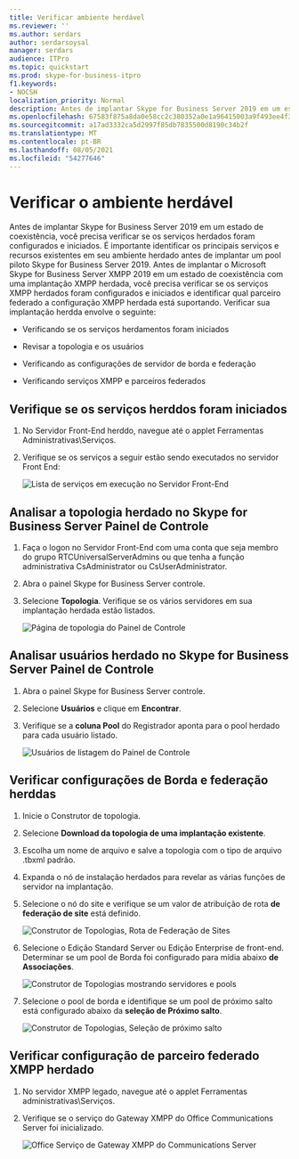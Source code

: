 ```yaml
---
title: Verificar ambiente herdável
ms.reviewer: ''
ms.author: serdars
author: serdarsoysal
manager: serdars
audience: ITPro
ms.topic: quickstart
ms.prod: skype-for-business-itpro
f1.keywords:
- NOCSH
localization_priority: Normal
description: Antes de implantar Skype for Business Server 2019 em um estado de coexistência, você precisa verificar se os serviços herdados foram configurados e iniciados. É importante identificar os principais serviços e recursos existentes em seu ambiente herdado, antes de implantar um pool piloto Skype for Business Server 2019. Antes de implantar o Microsoft Skype for Business Server XMPP 2019 em um estado de coexistência com uma implantação XMPP herdada, você precisa verificar se os serviços XMPP herdados foram configurados e iniciados e identificar qual parceiro federado a configuração XMPP herdada está suportando.
ms.openlocfilehash: 67583f875a8da0e58cc2c380352a0e1a96415003a9f493ee4f3172f8942972ec
ms.sourcegitcommit: a17ad3332ca5d2997f85db7835500d8190c34b2f
ms.translationtype: MT
ms.contentlocale: pt-BR
ms.lasthandoff: 08/05/2021
ms.locfileid: "54277646"
---
```

# <a name="verify-the-legacy-environment"></a>Verificar o ambiente herdável

Antes de implantar Skype for Business Server 2019 em um estado de coexistência, você precisa verificar se os serviços herdados foram configurados e iniciados. É importante identificar os principais serviços e recursos existentes em seu ambiente herdado antes de implantar um pool piloto Skype for Business Server 2019. Antes de implantar o Microsoft Skype for Business Server XMPP 2019 em um estado de coexistência com uma implantação XMPP herdada, você precisa verificar se os serviços XMPP herdados foram configurados e iniciados e identificar qual parceiro federado a configuração XMPP herdada está suportando. Verificar sua implantação herdda envolve o seguinte:
  
- Verificando se os serviços herdamentos foram iniciados
    
- Revisar a topologia e os usuários
    
- Verificando as configurações de servidor de borda e federação
    
- Verificando serviços XMPP e parceiros federados
    
## <a name="verify-that-legacy-services-are-started"></a>Verifique se os serviços herddos foram iniciados

1. No Servidor Front-End herddo, navegue até o applet Ferramentas Administrativas\Serviços.
    
2. Verifique se os serviços a seguir estão sendo executados no servidor Front End:
    
     ![Lista de serviços em execução no Servidor Front-End](../media/migration_lyncserver_config_w14_services.jpg)
  
## <a name="review-the-legacy-topology-in-skype-for-business-server-control-panel"></a>Analisar a topologia herdado no Skype for Business Server Painel de Controle

1. Faça o logon no Servidor Front-End com uma conta que seja membro do grupo RTCUniversalServerAdmins ou que tenha a função administrativa CsAdministrator ou CsUserAdministrator.
    
2. Abra o painel Skype for Business Server controle.
    
3. Selecione **Topologia**. Verifique se os vários servidores em sua implantação herdada estão listados.
    
     ![Página de topologia do Painel de Controle](../media/migration_lyncserver_2010_topology.JPG)
  
## <a name="review-legacy-users-in-skype-for-business-server-control-panel"></a>Analisar usuários herdado no Skype for Business Server Painel de Controle

1. Abra o painel Skype for Business Server controle.
    
2. Selecione **Usuários** e clique em **Encontrar**.
    
3. Verifique se a **coluna Pool** do Registrador aponta para o pool herdado para cada usuário listado. 
    
     ![Usuários de listagem do Painel de Controle](../media/migration_lyncserver_2010_allusers.JPG)
  
## <a name="verify-legacy-edge-and-federation-settings"></a>Verificar configurações de Borda e federação herddas

1. Inicie o Construtor de topologia.
    
2. Selecione **Download da topologia de uma implantação existente**.
    
3. Escolha um nome de arquivo e salve a topologia com o tipo de arquivo .tbxml padrão.
    
4. Expanda o nó de instalação herdados para revelar as várias funções de servidor na implantação.
    
5. Selecione o nó do site e verifique se um valor de atribuição de rota **de federação de site** está definido. 
    
     ![Construtor de Topologias, Rota de Federação de Sites](../media/migration_lyncserver_w14_federation.jpg)
  
6. Selecione o Edição Standard Server ou Edição Enterprise de front-end. Determinar se um pool de Borda foi configurado para mídia abaixo **de Associações**. 
    
     ![Construtor de Topologias mostrando servidores e pools](../media/migration_lyncserver_w14_edgepool_media.jpg)
  
7. Selecione o pool de borda e identifique se um pool de próximo salto está configurado abaixo da **seleção de Próximo salto**.
    
     ![Construtor de Topologias, Seleção de próximo salto](../media/migration_lyncserver_w14_nexthop.jpg)
  
## <a name="verify-legacy-xmpp-federated-partner-configuration"></a>Verificar configuração de parceiro federado XMPP herdado

1. No servidor XMPP legado, navegue até o applet Ferramentas administrativas\Serviços.
    
2. Verifique se o serviço do Gateway XMPP do Office Communications Server foi inicializado. 
    
     ![Office Serviço de Gateway XMPP do Communications Server](../media/migration_lyncserver_15_xmpp_legacyservicesstarted.JPG)
  

